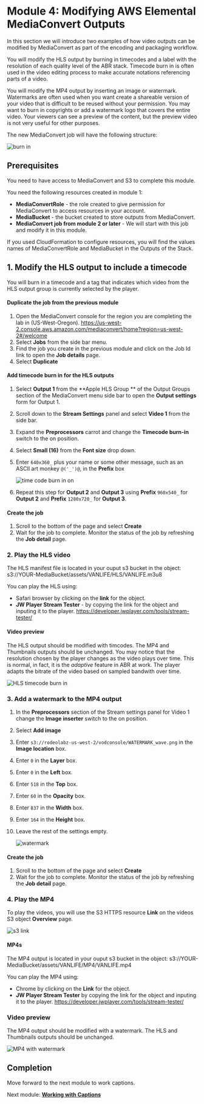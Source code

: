 # Module 4: Modifying AWS Elemental MediaConvert Outputs

In this section we will introduce two examples of how video outputs can be modified by MediaConvert as part of the encoding and packaging workflow.

You will modify the HLS output by burning in timecodes and a label with the resolution of each quality level of the ABR stack.  Timecode burn in is often used in the video editing process to make accurate notations referencing parts of a video.

You will modify the MP4 output by inserting an image or watermark. Watermarks are often used when you want create a shareable version of your video that is difficult to be reused without your permission.  You may want to burn in copyrights or add a watermark logo that covers the entire video.  Your viewers can see a preview of the content, but the preview video is not very useful for other purposes.

The new MediaConvert job will have the following structure:

![burn in](../images/mediaconvert-job-burnin.png)

 
## Prerequisites

You need to have access to MediaConvert and S3 to complete this module. 

You need the following resources created in module 1:
* **MediaConvertRole** - the role created to give permission for MediaConvert to access resources in your account.
* **MediaBucket** - the bucket created to store outputs from MediaConvert.
* **MediaConvert job from module 2 or later** - We will start with this job and modify it in this module.  

If you used CloudFormation to configure resources, you will find the values names of MediaConvertRole and MediaBucket in the Outputs of the Stack.

## 1. Modify the HLS output to include a timecode 

You will burn in a timecode and a tag that indicates which video from the HLS output group is currently selected by the player.  

#### Duplicate the job from the previous module

1. Open the MediaConvert console for the region you are completing the lab in (US-West-Oregon). https://us-west-2.console.aws.amazon.com/mediaconvert/home?region=us-west-2#/welcome
1. Select **Jobs** from the side bar menu. 
1. Find the job you create in the previous module and click on the Job Id link to open the **Job details** page.
1. Select **Duplicate**

#### Add timecode burn in for the HLS outputs

1. Select **Output 1** from the **Apple HLS Group ** of the Output Groups section of the MediaConvert menu side bar to open the **Output settings** form for Output 1.

1. Scroll down to the **Stream Settings** panel and select **Video 1** from the side bar.
1. Expand the **Preprocessors** carrot and change the **Timecode burn-in** switch to the on position.
1. Select **Small (16)** from the **Font size** drop down.
1. Enter `640x360_` plus your name or some other message, such as an ASCII art monkey `@('_')@`, in the **Prefix** box

    ![time code burn in on](../images/mediaconvert-timecode-burn-in.png)
  
1. Repeat this step for **Output 2** and **Output 3** using **Prefix** `960x540_` for **Output 2** and **Prefix** `1280x720_` for **Output 3**.

#### Create the job

1. Scroll to the bottom of the page and select **Create**
1. Wait for the job to complete.  Monitor the status of the job by refreshing the **Job detail** page.  

### 2. Play the HLS video

The HLS manifest file is located in your ouput s3 bucket in the object: s3://YOUR-MediaBucket/assets/VANLIFE/HLS/VANLIFE.m3u8

You can play the HLS using:
* Safari browser by clicking on the **link** for the object.
* **JW Player Stream Tester** - by copying the link for the object and inputing it to the player.  https://developer.jwplayer.com/tools/stream-tester/ 

#### Video preview

The HLS output should be modified with timcodes.  The MP4 and Thumbnails outputs should be unchanged.  You may notice that the resolution chosen by the player changes as the video plays over time.  This is normal, in fact, it is the _adaptive_ feature in ABR at work.  The player adapts the bitrate of the video based on sampled bandwith over time.

![HLS timecode burn in](../images/module-4-hls-timecode.png)


### 3. Add a watermark to the MP4 output

1. In the **Preprocessors** section of the Stream settings panel for Video 1 change the **Image inserter** switch to the on position.
1. Select **Add image**
1. Enter `s3://rodeolabz-us-west-2/vodconsole/WATERMARK_wave.png` in the **Image location** box.
1. Enter `0` in the **Layer** box.
1. Enter `0` in the **Left** box.
1. Enter `518` in the **Top** box.
1. Enter `60` in the **Opacity** box.
1. Enter `837` in the **Width** box.
1. Enter `164` in the **Height** box.
1. Leave the rest of the settings empty.

    ![watermark](../images/mediaconvert-watermark.png)

#### Create the job

1. Scroll to the bottom of the page and select **Create**
1. Wait for the job to complete.  Monitor the status of the job by refreshing the **Job detail** page.  

### 4. Play the MP4

To play the videos, you will use the S3 HTTPS resource **Link** on the videos S3 object **Overview** page.

![s3 link](../images/module-2-s3-link.png)


#### MP4s

The MP4 output is located in your ouput s3 bucket in the object: s3://YOUR-MediaBucket/assets/VANLIFE/MP4/VANLIFE.mp4

You can play the MP4 using:
* Chrome by clicking on the **Link** for the object.
* **JW Player Stream Tester** by copying the link for the object and inputing it to the player. https://developer.jwplayer.com/tools/stream-tester/ 

### Video preview

The MP4 output should be modified with a watermark.  The HLS and Thumbnails outputs should be unchanged.

![MP4 with watermark](../images/module-4-mp4-watermark.png)

## Completion

Move forward to the next module to work captions.

Next module: [**Working with Captions**](../5-Captions/README.md) 






